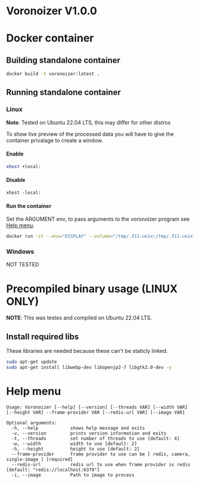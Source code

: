 # Voronoizer V1.0.0

# Docker container

## Building standalone container
```bash
docker build -t voronoizer:latest .
```

## Running standalone container

### Linux
**Note**: Tested on Ubuntu 22.04 LTS, this may differ for other distros

To show live preview of the processed data you will have to give the container privalage to create a window.

#### Enable
```bash
xhost +local:
```

#### Disable
```
xhost -local:
```

#### Run the container
Set the ARGUMENT env, to pass arguments to the voronoizer program see [Help menu](#help-menu).

```bash
docker run -it --env="DISPLAY" --volume="/tmp/.X11-unix:/tmp/.X11-unix:rw" --device="/dev/video0:/dev/video0" --env ARGUMENTS="-t 12 --frame-provider camera" voronoizer:latest
```

### Windows

NOT TESTED

# Precompiled binary usage (LINUX ONLY)

**NOTE**: This was testes and compiled on Ubuntu 22.04 LTS.

## Install required libs

These libraries are needed because these can't be staticly linked.

```bash
sudo apt-get update
sudo apt-get install libwebp-dev libopenjp2-7 libgtk2.0-dev -y
```

# Help menu

```text
Usage: Voronoizer [--help] [--version] [--threads VAR] [--width VAR] [--height VAR] --frame-provider VAR [--redis-url VAR] [--image VAR]

Optional arguments:
  -h, --help            shows help message and exits 
  -v, --version         prints version information and exits 
  -t, --threads         set number of threads to use [default: 4]
  -w, --width           width to use [default: 2]
  -h, --height          height to use [default: 2]
  --frame-provider      frame provider to use can be [ redis, camera, single-image ] [required]
  --redis-url           redis url to use when frame provider is redis [default: "redis://localhost:6379"]
  -i, --image           Path to image to process 
```

